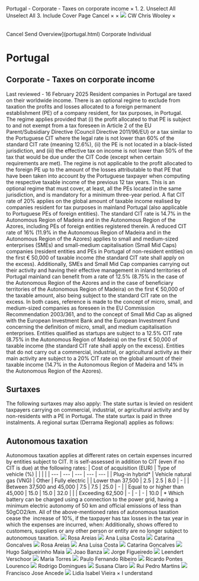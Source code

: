Portugal - Corporate - Taxes on corporate income
×
1.
2.
Unselect All
Unselect All
3.
Include Cover Page
Cancel
×
×
![](-/media/world-wide-tax-summaries/attachments/global---chris-wooley.ashx%3Frev=ac5e5f3223b34096b1afc2a6009c7320&revision=ac5e5f32-23b3-4096-b1af-c2a6009c7320&hash=859B7ADC84DC2CBEC9760E9E6EE7DE6D0A8BFCDF)
CW
Chris Wooley
×
######
Cancel
Send
Overview](portugal.html)
Corporate
Individual
# Portugal
## Corporate - Taxes on corporate income
Last reviewed - 16 February 2025
Resident companies in Portugal are taxed on their worldwide income.
There is an optional regime to exclude from taxation the profits and losses allocated to a foreign permanent establishment (PE) of a company resident, for tax purposes, in Portugal. The regime applies provided that (i) the profit allocated to that PE is subject to and not exempt from a tax foreseen in Article 2 of the EU Parent/Subsidiary Directive (Council Directive 2011/96/EU) or a tax similar to the Portuguese CIT where the legal rate is not lower than 60% of the standard CIT rate (meaning 12.6%), (ii) the PE is not located in a black-listed jurisdiction, and (iii) the effective tax on income is not lower than 50% of the tax that would be due under the CIT Code (except when certain requirements are met). The regime is not applicable to the profit allocated to the foreign PE up to the amount of the losses attributable to that PE that have been taken into account by the Portuguese taxpayer when computing the respective taxable income of the previous 12 tax years. This is an optional regime that must cover, at least, all the PEs located in the same jurisdiction, and is mandatory for a minimum three-year period.
A flat CIT rate of 20% applies on the global amount of taxable income realised by companies resident for tax purposes in mainland Portugal (also applicable to Portuguese PEs of foreign entities). The standard CIT rate is 14.7% in the Autonomous Region of Madeira and in the Autonomous Region of the Azores, including PEs of foreign entities registered therein.
A reduced CIT rate of 16% (11.9% in the Autonomous Region of Madeira and in the Autonomous Region of the Azores) applies to small and medium-sized enterprises (SMEs) and small-medium capitalisation (Small Mid Caps) companies (resident entities and PEs in Portugal of non-resident entities) on the first € 50,000 of taxable income (the standard CIT rate shall apply on the excess). Additionally, SMEs and Small Mid Cap companies carrying out their activity and having their effective management in inland territories of Portugal mainland can benefit from a rate of 12.5% (8.75% in the case of the Autonomous Region of the Azores and in the case of beneficiary territories of the Autonomous Region of Madeira) on the first € 50,000 of the taxable amount, also being subject to the standard CIT rate on the excess. In both cases, reference is made to the concept of micro, small, and medium-sized companies as foreseen in the EU Commission Recommendation 2003/361, and to the concept of Small Mid Cap as aligned with the European Investment Bank and the European Investment Fund concerning the definition of micro, small, and medium capitalisation enterprises.
Entities qualified as startups are subject to a 12.5% CIT rate (8.75% in the Autonomous Region of Madeira) on the first € 50,000 of taxable income (the standard CIT rate shall apply on the excess).
Entities that do not carry out a commercial, industrial, or agricultural activity as their main activity are subject to a 20% CIT rate on the global amount of their taxable income (14.7% in the Autonomous Region of Madeira and 14% in the Autonomous Region of the Azores).
## Surtaxes
The following surtaxes may also apply:
The state surtax is levied on resident taxpayers carrying on commercial, industrial, or agricultural activity and by non-residents with a PE in Portugal. The state surtax is paid in three instalments.
A regional surtax (Derrama Regional) applies as follows:
## Autonomous taxation
Autonomous taxation applies at different rates on certain expenses incurred by entities subject to CIT. It is self-assessed in addition to CIT (even if no CIT is due) at the following rates:
| Cost of acquisition (EUR) | Type of vehicle (%) | | | |
| --- | --- | --- | --- | --- |
| Plug-in hybrid\* | Vehicle natural gas (VNG) | Other | Fully electric |
| Lower than 37,500 | 2.5 | 2.5 | 8.0 | - |
| Between 37,500 and 45,000 | 7.5 | 7.5 | 25.0 | - |
| Equal to or higher than 45,000 | 15.0 | 15.0 | 32.0 |  |
| Exceeding 62,500 | - | - | - | 10.0 |
\* Which battery can be charged using a connection to the power grid, having a minimum electric autonomy of 50 km and official emissions of less than 50gCO2/km.
All of the above-mentioned rates of autonomous taxation cease the  increase of 10%, if the taxpayer has tax losses in the tax year in which the expenses are incurred, when:
Additionally, shows offered to customers, suppliers or any other person or entity are no longer subject to autonomous taxation.
![](-/media/world-wide-tax-summaries/portugalrosa-areiasrosajpg20230125145506588.ashx%3Frev=64792049a5e448e6854138d69d6ee998&revision=64792049-a5e4-48e6-8541-38d69d6ee998&hash=969AC1F455B946AF62A608F14F343F14A1BFEF9B)
Rosa Areias
![](-/media/world-wide-tax-summaries/portugalana-luisa-costacostajpg20230125145206379.ashx%3Frev=528cf5e6434140ce9681d5b2a2360c23&revision=528cf5e6-4341-40ce-9681-d5b2a2360c23&hash=6C503E99C65AC08BC38A9792D5B3D701BBC20C6D)
Ana Luisa Costa
![](-/media/world-wide-tax-summaries/20230125145726501.ashx%3Frev=03a0689866ee4f40aabc61493de84337&revision=03a06898-66ee-4f40-aabc-61493de84337&hash=CF35A0EC8B84E4FA10FAAD79B5A157CFC5B60DC3)
Catarina Goncalves
![](-/media/world-wide-tax-summaries/portugalrosa-areiasrosajpg20230125145506588.ashx%3Frev=64792049a5e448e6854138d69d6ee998&revision=64792049-a5e4-48e6-8541-38d69d6ee998&hash=969AC1F455B946AF62A608F14F343F14A1BFEF9B)
Rosa Areias
![](-/media/world-wide-tax-summaries/portugalana-luisa-costacostajpg20230125145206379.ashx%3Frev=528cf5e6434140ce9681d5b2a2360c23&revision=528cf5e6-4341-40ce-9681-d5b2a2360c23&hash=6C503E99C65AC08BC38A9792D5B3D701BBC20C6D)
Ana Luisa Costa
![](-/media/world-wide-tax-summaries/20230125145726501.ashx%3Frev=03a0689866ee4f40aabc61493de84337&revision=03a06898-66ee-4f40-aabc-61493de84337&hash=CF35A0EC8B84E4FA10FAAD79B5A157CFC5B60DC3)
Catarina Goncalves
![](-/media/world-wide-tax-summaries/portugalhugo-salgueirinho-maiahugopng20230125150039381.ashx%3Frev=c8863b2c8ec849eeb7338dda3f750a6b&revision=c8863b2c-8ec8-49ee-b733-8dda3f750a6b&hash=51ABCDA07B96EA922785CE43335F97A57A50BF58)
Hugo Salgueirinho Maia
![](-/media/world-wide-tax-summaries/portugaljoao-banzabanzapng20230125150220996.ashx%3Frev=dfd36b92a02c47839398a198cd9b0c31&revision=dfd36b92-a02c-4783-9398-a198cd9b0c31&hash=78A369074E4A4CA7E389104B97E01037F0C9C40C)
Joao Banza
![](-/media/world-wide-tax-summaries/portugaljorge-figueiredofigueiredopng20230125150326001.ashx%3Frev=218097fd56be4b4791a51e0037d2d822&revision=218097fd-56be-4b47-91a5-1e0037d2d822&hash=339CBFD6EB476695E6D983374FF2FF7F7766BA0C)
Jorge Figueiredo
![](-/media/world-wide-tax-summaries/portugalleendert-verschoorportugal--leendert-verschoorjpg20230329090723210.ashx%3Frev=945402b72ade45a689c6d37658edc414&revision=945402b7-2ade-45a6-89c6-d37658edc414&hash=2616BB516D95FC147EF55B7C5EA2C5B37303349F)
Leendert Verschoor
![](-/media/world-wide-tax-summaries/20230125150515149.ashx%3Frev=27837484fa1b4c3d832e5c2e205b9197&revision=27837484-fa1b-4c3d-832e-5c2e205b9197&hash=272E067CE03AB0419D968C7FE493BF8BAFD640CA)
Maria Torres
![](-/media/world-wide-tax-summaries/portugalpaulo-fernando-ribeiropaulojpg20230125150944427.ashx%3Frev=c5d3db1b64844b3883b89b9705e03370&revision=c5d3db1b-6484-4b38-83b8-9b9705e03370&hash=B173570A1EEEA482FF9029E9B76E9A557BA3FBD1)
Paulo Fernando Ribeiro
![](-/media/world-wide-tax-summaries/portugalricardo-pontes-lourencoricardojpg20230125151109627.ashx%3Frev=08ea9976f45a4fb9b0fa748efcc0d493&revision=08ea9976-f45a-4fb9-b0fa-748efcc0d493&hash=C11A057FA99B2633D067B32C51CF0D631B70B79F)
Ricardo Pontes Lourenco
![](-/media/world-wide-tax-summaries/portugalrodrigo-rabeca-dominguesrodpng20230125151350829.ashx%3Frev=e95bbc5ccd884950a662f034a31bfd45&revision=e95bbc5c-cd88-4950-a662-f034a31bfd45&hash=80DBC4243C4416144AB6004A287983463BF17EB5)
Rodrigo Domingues
![](-/media/world-wide-tax-summaries/portugalsusana-claroclaropng20230125151458924.ashx%3Frev=8c517aefa5884b98a2338bcf125c1caa&revision=8c517aef-a588-4b98-a233-8bcf125c1caa&hash=7FD59CF41B2650F0354DDAE3F6314A16BA7F2B26)
Susana Claro
![](-/media/world-wide-tax-summaries/portugalrui-pedro-martinspicture1png20240731111756266.ashx%3Frev=6fceec966a874b1ca5815d29f828579e&revision=6fceec96-6a87-4b1c-a581-5d29f828579e&hash=5668F66C4C5FFACBCE29C3AF5EA5C56EE0384DC9)
Rui Pedro Martins
![](-/media/world-wide-tax-summaries/portugalfrancisco-jose-ancedepicture-fjapng20240731112110024.ashx%3Frev=d89c6d79f01941a5995ef8cff6958652&revision=d89c6d79-f019-41a5-995e-f8cff6958652&hash=30FC1A23E69E886FAB1ED7B55B4A400002836D6E)
Francisco Jose Ancede
![](-/media/world-wide-tax-summaries/portugallidia-isabel-vieiracopy-of-dsc0328jpg20240812124620179.ashx%3Frev=53fa2f0ffd8043dba764baf2c7a27fea&revision=53fa2f0f-fd80-43db-a764-baf2c7a27fea&hash=BF7EC376DD382493D0F4BB6F7459ED388C66C3C8)
Lidia Isabel Vieira
×
I understand